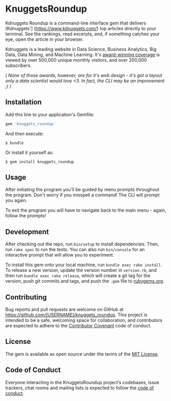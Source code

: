 # KnuggetsRoundup

Kdnuggets Roundup is a command-line interface gem that delivers [Kdnuggets'] (https://www.kdnuggets.com/) top articles directly to your terminal. See the rankings, read excerpts, and, if something catches your eye, open the article in your browser.  

Kdnuggets is a leading website in Data Science, Business Analytics, Big Data, Data Mining, and Machine Learning. It's [award-winning coverage](https://www.kdnuggets.com/about/index.html) is viewed by over 500,000 unique monthly visitors, and over 200,000 subscribers.

_( None of those awards, however, are for it's web design - it's got a layout only a data scientist would love <3. In fact, the CLI may be an improvement ;) )_

## Installation

Add this line to your application's Gemfile:

```ruby
gem 'knuggets_roundup'
```

And then execute:

    $ bundle

Or install it yourself as:

    $ gem install knuggets_roundup

## Usage

After initiating the program you'll be guided by menu prompts throughout the program. Don't worry if you misspell a command! The CLI will prompt you again.

To exit the program you will have to navigate back to the main menu - again, follow the prompts!

## Development

After checking out the repo, run `bin/setup` to install dependencies. Then, run `rake spec` to run the tests. You can also run `bin/console` for an interactive prompt that will allow you to experiment.

To install this gem onto your local machine, run `bundle exec rake install`. To release a new version, update the version number in `version.rb`, and then run `bundle exec rake release`, which will create a git tag for the version, push git commits and tags, and push the `.gem` file to [rubygems.org](https://rubygems.org).

## Contributing

Bug reports and pull requests are welcome on GitHub at https://github.com/[USERNAME]/knuggets_roundup. This project is intended to be a safe, welcoming space for collaboration, and contributors are expected to adhere to the [Contributor Covenant](http://contributor-covenant.org) code of conduct.

## License

The gem is available as open source under the terms of the [MIT License](https://opensource.org/licenses/MIT).

## Code of Conduct

Everyone interacting in the KnuggetsRoundup project’s codebases, issue trackers, chat rooms and mailing lists is expected to follow the [code of conduct](https://github.com/[USERNAME]/knuggets_roundup/blob/master/CODE_OF_CONDUCT.md).
